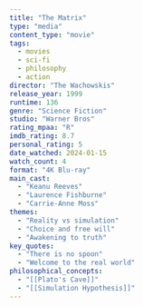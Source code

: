 ```yaml
---
title: "The Matrix"
type: "media"
content_type: "movie"
tags:
  - movies
  - sci-fi
  - philosophy
  - action
director: "The Wachowskis"
release_year: 1999
runtime: 136
genre: "Science Fiction"
studio: "Warner Bros"
rating_mpaa: "R"
imdb_rating: 8.7
personal_rating: 5
date_watched: 2024-01-15
watch_count: 4
format: "4K Blu-ray"
main_cast:
  - "Keanu Reeves"
  - "Laurence Fishburne"
  - "Carrie-Anne Moss"
themes:
  - "Reality vs simulation"
  - "Choice and free will"
  - "Awakening to truth"
key_quotes:
  - "There is no spoon"
  - "Welcome to the real world"
philosophical_concepts:
  - "[[Plato's Cave]]"
  - "[[Simulation Hypothesis]]"
---
```

